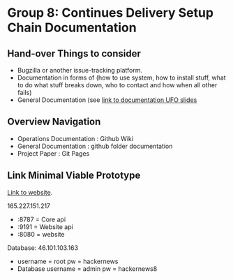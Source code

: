 Group 8: Continues Delivery Setup Chain Documentation
==============================================================
## Hand-over Things to consider
- Bugzilla or another issue-tracking platform.
- Documentation in forms of (how to use system, how to install stuff, what to do what stuff breaks down, who to contact and how when all other fails)
- General Documentation (see [link to documentation UFO slides](https://datsoftlyngby.github.io/soft2017fall/UFO/03-Documentation.html)

## Overview Navigation
- Operations Documentation : Github Wiki
- General Documentation : github folder documentation
- Project Paper : Git Pages

## Link Minimal Viable Prototype
[Link to website](http://165.227.151.217:8080/).

165.227.151.217
- :8787 = Core api
- :9191 = Website api
- :8080 = website

Database: 46.101.103.163
- username = root pw = hackernews 
- Database username = admin pw = hackernews8
